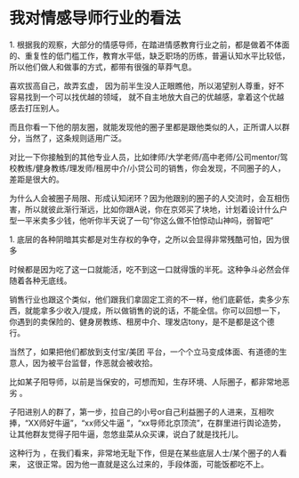 # 我对情感导师行业的看法

1\.         根据我的观察，大部分的情感导师，在踏进情感教育行业之前，都是做着不体面的、重复性的低门槛工作，教育水平低，缺乏职场的历练，普遍认知水平比较低，所以他们做人和做事的方式，都带有很强的草莽气息。

喜欢拔高自己，故弄玄虚， 因为前半生没人正眼瞧他，所以渴望别人尊重，好不容易找到一个可以找优越的领域， 就不自主地放大自己的优越感，拿着这个优越感去打压别人。

而且你看一下他的朋友圈，就能发现他的圈子里都是跟他类似的人，正所谓人以群分，当然了，这条规则适用广泛。

对比一下你接触到的其他专业人员，比如律师/大学老师/高中老师/公司mentor/驾校教练/健身教练/理发师/租房中介/小贷公司的销售，你会发现，不同圈子的人，差距是很大的。

为什么人会被圈子局限、形成认知闭环？因为他跟别的圈子的人交流时，会互相伤害，所以就彼此渐行渐远，比如你跟A说，你在京郊买了块地，计划着设计什么户型一平米卖多少钱，他听你半天说了一句“你这么做不怕惊动山神吗，弱智吧”

1\.         底层的各种阴暗其实都是对生存权的争夺，之所以会显得非常残酷可怕，因为很多

时候都是因为吃了这一口就能活，吃不到这一口就得饿的半死。这种争斗必然会伴随着各种无底线。

销售行业也跟这个类似，他们跟我们拿固定工资的不一样，他们底薪低，卖多少东西，就能拿多少收入/提成，所以做销售的说的话，不能全信。你可以回想一下，你遇到的卖保险的、健身房教练、租房中介、理发店tony，是不是都是这个德行。

当然了，如果把他们都放到支付宝/美团 平台，一个个立马变成体面、有道德的生意人，因为被平台监督，作恶就会被收拾。

比如某子阳导师，以前是当保安的，可想而知，生存环境、人际圈子，都非常地恶劣 。

子阳进别人的群了，第一步，拉自己的小号or自己利益圈子的人进来，互相吹捧，“XX师好牛逼”，“xx师父牛逼 ”，“xx导师北京顶流”，在群里进行舆论造势，让其他群友觉得子阳牛逼，忽悠韭菜从众买课，说白了就是找托儿。

这种行为 ，在我们看来，非常地无耻下作，但是在某些底层人士/某个圈子的人看来， 这很正常。因为他一直就是这么过来的，手段体面，可能饭都吃不上。
